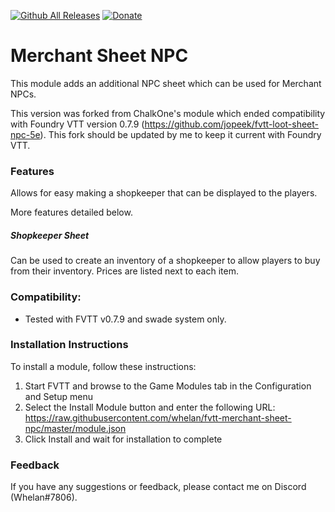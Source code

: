 [![Github All Releases](https://img.shields.io/github/downloads/whelan/fvtt-merchant-sheet/total.svg)]() [![Donate](https://img.shields.io/badge/Donate-BuyMeACoffee-green.svg)](https://www.buymeacoffee.com/whelan)
# Merchant Sheet NPC

This module adds an additional NPC sheet which can be used for Merchant NPCs. 

This version was forked from ChalkOne's module which ended compatibility with Foundry VTT version 0.7.9 (https://github.com/jopeek/fvtt-loot-sheet-npc-5e). This fork should be updated by me to keep it current with Foundry VTT.

### Features

Allows for easy making a shopkeeper that can be displayed to the players. 

More features detailed below.

##### Shopkeeper Sheet
Can be used to create an inventory of a shopkeeper to allow players to buy from their inventory. Prices are listed next to each item.

[comment]: <> (![demo_inventory]&#40;https://raw.githubusercontent.com/jopeek/fvtt-Merchant-sheet-npc-5e/master/images/demo_inventory.jpg&#41;)

[comment]: <> (##### Price Modifier)

[comment]: <> (Prices can be adjusted by percentage for all owned items.)

[comment]: <> (![price_modifier]&#40;https://thumbs.gfycat.com/WelloffFortunateInganue-size_restricted.gif&#41;)

[comment]: <> (A Biography tab is also available.)

[comment]: <> (![demo_biography]&#40;https://raw.githubusercontent.com/jopeek/fvtt-Merchant-sheet-npc-5e/master/images/demo_biography.jpg&#41;)

### Compatibility:
- Tested with FVTT v0.7.9 and swade system only.

### Installation Instructions

To install a module, follow these instructions:

1. Start FVTT and browse to the Game Modules tab in the Configuration and Setup menu
2. Select the Install Module button and enter the following URL: https://raw.githubusercontent.com/whelan/fvtt-merchant-sheet-npc/master/module.json
3. Click Install and wait for installation to complete 

### Feedback

If you have any suggestions or feedback, please contact me on Discord (Whelan#7806).
